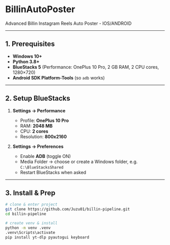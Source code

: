 # BillinAutoPoster
Advanced Billin Instagram Reels Auto Poster - IOS/ANDROID

---

## 1. Prerequisites

- **Windows 10+**  
- **Python 3.8+**  
- **BlueStacks 5** (Performance: OnePlus 10 Pro, 2 GB RAM, 2 CPU cores, 1280×720)  
- **Android SDK Platform-Tools** (so `adb` works)

---

## 2. Setup BlueStacks

1. **Settings → Performance**  
   - Profile: **OnePlus 10 Pro**  
   - RAM: **2048 MB**  
   - CPU: **2 cores**  
   - Resolution: **800x2160**  

2. **Settings → Preferences**  
   - Enable **ADB** (toggle ON)  
   - Media Folder → choose or create a Windows folder, e.g. `C:\BlueStacksShared`  
   - Restart BlueStacks when asked  

---

## 3. Install & Prep

```bash
# clone & enter project
git clone https://github.com/Juzu01/billin-pipeline.git
cd billin-pipeline

# create venv & install
python -m venv .venv
.venv\Scripts\activate
pip install yt-dlp pyautogui keyboard


